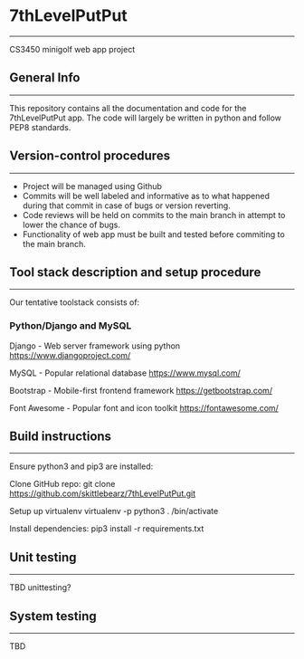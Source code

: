 # 7thLevelPutPut
***
CS3450 minigolf web app project

## General Info
***
This repository contains all the documentation and code for the 7thLevelPutPut app. The code will largely be written in python and follow PEP8 standards.

## Version-control procedures
***
- Project will be managed using Github
- Commits will be well labeled and informative as to what happened during that commit in case of bugs or version reverting.
- Code reviews will be held on commits to the main branch in attempt to lower the chance of bugs.
- Functionality of web app must be built and tested before commiting to the main branch.

## Tool stack description and setup procedure
***
Our tentative toolstack consists of:
### Python/Django and MySQL
Django - Web server framework using python
	 https://www.djangoproject.com/

MySQL - Popular relational database
	https://www.mysql.com/

Bootstrap - Mobile-first frontend framework
	    https://getbootstrap.com/

Font Awesome - Popular font and icon toolkit
	       https://fontawesome.com/

## Build instructions
***
Ensure python3 and pip3 are installed:

Clone GitHub repo:
	git clone https://github.com/skittlebearz/7thLevelPutPut.git

Setup up virtualenv
	virtualenv -p python3 <name>
	. <name>/bin/activate

Install dependencies:
	pip3 install -r requirements.txt


## Unit testing
***
TBD unittesting?
   
## System testing
***
TBD

